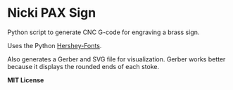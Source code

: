 # Nicki PAX Sign

Python script to generate CNC G-code for engraving a brass sign.

Uses the Python [Hershey-Fonts](https://pypi.org/project/Hershey-Fonts/).

Also generates a Gerber and SVG file for visualization. Gerber works better
because it displays the rounded ends of each stoke.

**MIT License**


